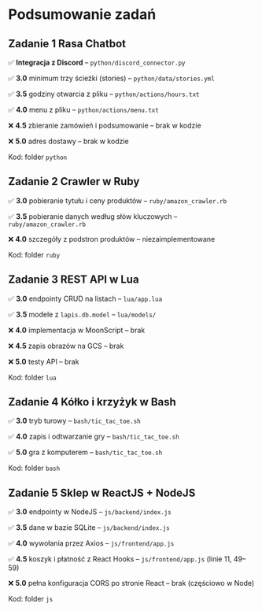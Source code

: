 # Podsumowanie zadań

## Zadanie 1 Rasa Chatbot

✅ **Integracja z Discord** – `python/discord_connector.py`

✅ **3.0** minimum trzy ścieżki (stories) – `python/data/stories.yml`

✅ **3.5** godziny otwarcia z pliku – `python/actions/hours.txt`

✅ **4.0** menu z pliku – `python/actions/menu.txt`

❌ **4.5** zbieranie zamówień i podsumowanie – brak w kodzie

❌ **5.0** adres dostawy – brak w kodzie

Kod: folder `python`

## Zadanie 2 Crawler w Ruby

✅ **3.0** pobieranie tytułu i ceny produktów – `ruby/amazon_crawler.rb`

✅ **3.5** pobieranie danych według słów kluczowych – `ruby/amazon_crawler.rb`

❌ **4.0** szczegóły z podstron produktów – niezaimplementowane

Kod: folder `ruby`

## Zadanie 3 REST API w Lua

✅ **3.0** endpointy CRUD na listach – `lua/app.lua`

✅ **3.5** modele z `lapis.db.model` – `lua/models/`

❌ **4.0** implementacja w MoonScript – brak

❌ **4.5** zapis obrazów na GCS – brak

❌ **5.0** testy API – brak

Kod: folder `lua`

## Zadanie 4 Kółko i krzyżyk w Bash

✅ **3.0** tryb turowy – `bash/tic_tac_toe.sh`

✅ **4.0** zapis i odtwarzanie gry – `bash/tic_tac_toe.sh`

✅ **5.0** gra z komputerem – `bash/tic_tac_toe.sh`

Kod: folder `bash`

## Zadanie 5 Sklep w ReactJS + NodeJS

✅ **3.0** endpointy w NodeJS – `js/backend/index.js`

✅ **3.5** dane w bazie SQLite – `js/backend/index.js`

✅ **4.0** wywołania przez Axios – `js/frontend/app.js`

✅ **4.5** koszyk i płatność z React Hooks – `js/frontend/app.js` (linie 11, 49–59)

❌ **5.0** pełna konfiguracja CORS po stronie React – brak (częściowo w Node)

Kod: folder `js`
